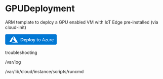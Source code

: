 # GPUDeployment
 
ARM template to deploy a GPU enabled VM with IoT Edge pre-installed (via cloud-init)

<a href="https://portal.azure.com/#create/Microsoft.Template/uri/https%3A%2F%2Fraw.githubusercontent.com%2FMSKeith%2FtestGPUDeployment%2FworkInProgress%2FedgeDeploy.json" target="_blank">
    <img src="https://raw.githubusercontent.com/Azure/azure-quickstart-templates/master/1-CONTRIBUTION-GUIDE/images/deploytoazure.png" />
</a>

troubleshooting

/var/log

/var/lib/cloud/instance/scripts/runcmd
